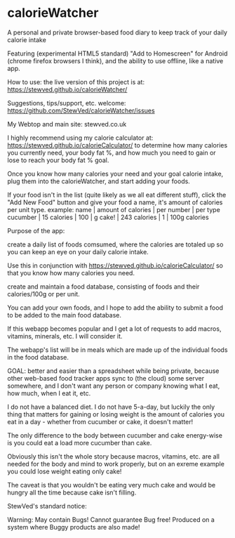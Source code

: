# calorieWatcher
A personal and private browser-based food diary to keep track of your daily calorie intake

Featuring (experimental HTML5 standard) "Add to Homescreen" for
Android (chrome firefox browsers I think), and the ability to
use offline, like a native app.

How to use:
the live version of this project is at:
https://stewved.github.io/calorieWatcher/

Suggestions, tips/support, etc. welcome:
https://github.com/StewVed/calorieWatcher/issues

My Webtop and main site:
stewved.co.uk

I highly recommend using my calorie calculator at:
https://stewved.github.io/calorieCalculator/
to determine how many calories you currently need, your body fat %, and how
much you need to gain or lose to reach your body fat % goal.

Once you know how many calories your need and your goal calorie intake, plug
them into the calorieWatcher, and start adding your foods.

If your food isn't in the list (quite likely as we all eat different stuff),
click the "Add New Food" button and give your food a name, it's amount of
calories per unit type. example:
name      | amount of calories | per number | per type
cucumber  | 15 calories        | 100        | g
cake!     | 243 calories       | 1          | 100g calories

Purpose of the app:

create a daily list of foods comsumed, where the calories are totaled
up so you can keep an eye on your daily calorie intake.

Use this in conjunction with https://stewved.github.io/calorieCalculator/
so that you know how many calories you need.

create and maintain a food database, consisting of foods and their
calories/100g or per unit.

You can add your own foods, and I hope to add the ability to submit
a food to be added to the main food database.

If this webapp becomes popular and I get a lot of requests to add macros,
vitamins, minerals, etc. I will consider it.

The webapp's list will be in meals which are made up of the individual
foods in the food database.

GOAL: better and easier than a spreadsheet while being private, because
other web-based food tracker apps sync to (the cloud) some server somewhere,
and I don't want any person or company knowing what I eat, how much, when I
eat it, etc.

I do not have a balanced diet. I do not have 5-a-day, but luckily the only
thing that matters for gaining or losing weight is the amount of calories
you eat in a day - whether from cucumber or cake, it doesn't matter!

The only difference to the body between cucumber and cake energy-wise is you
could eat a load more cucumber than cake.

Obviously this isn't the whole story because macros, vitamins, etc. are all
needed for the body and mind to work properly, but on an exreme example you
could lose weight eating only cake!

The caveat is that you wouldn't be eating very much cake and would be hungry
all the time because cake isn't filling.

StewVed's standard notice:

Warning: May contain Bugs!
Cannot guarantee Bug free!
Produced on a system where Buggy products are also made!